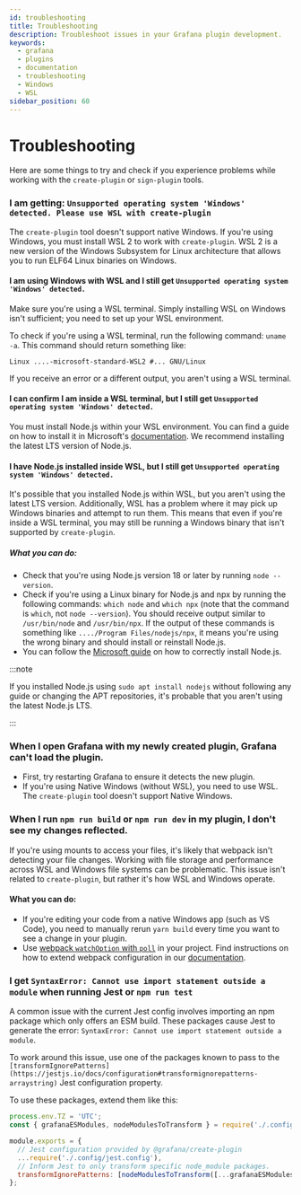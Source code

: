 ```yaml
---
id: troubleshooting
title: Troubleshooting
description: Troubleshoot issues in your Grafana plugin development.
keywords:
  - grafana
  - plugins
  - documentation
  - troubleshooting
  - Windows
  - WSL
sidebar_position: 60
---
```


# Troubleshooting

Here are some things to try and check if you experience problems while working with the `create-plugin` or `sign-plugin` tools.

### I am getting: `Unsupported operating system 'Windows' detected. Please use WSL with create-plugin`

The `create-plugin` tool doesn't support native Windows. If you're using Windows, you must install WSL 2 to work with `create-plugin`. WSL 2 is a new version of the Windows Subsystem for Linux architecture that allows you to run ELF64 Linux binaries on Windows.

#### I am using Windows with WSL and I still get `Unsupported operating system 'Windows' detected.`

Make sure you're using a WSL terminal. Simply installing WSL on Windows isn't sufficient; you need to set up your WSL environment.

To check if you're using a WSL terminal, run the following command: `uname -a`. This command should return something like:

`Linux ....-microsoft-standard-WSL2 #... GNU/Linux`

If you receive an error or a different output, you aren't using a WSL terminal.

#### I can confirm I am inside a WSL terminal, but I still get `Unsupported operating system 'Windows' detected.`

You must install Node.js within your WSL environment. You can find a guide on how to install it in Microsoft's [documentation](https://learn.microsoft.com/en-us/windows/dev-environment/javascript/nodejs-on-wsl). We recommend installing the latest LTS version of Node.js.

#### I have Node.js installed inside WSL, but I still get `Unsupported operating system 'Windows' detected.`

It's possible that you installed Node.js within WSL, but you aren't using the latest LTS version. Additionally, WSL has a problem where it may pick up Windows binaries and attempt to run them. This means that even if you're inside a WSL terminal, you may still be running a Windows binary that isn't supported by `create-plugin`.

##### What you can do:

- Check that you're using Node.js version 18 or later by running `node --version`.
- Check if you're using a Linux binary for Node.js and npx by running the following commands: `which node` and `which npx` (note that the command is `which`, not `node --version`). You should receive output similar to `/usr/bin/node` and `/usr/bin/npx`. If the output of these commands is something like `..../Program Files/nodejs/npx`, it means you're using the wrong binary and should install or reinstall Node.js.
- You can follow the [Microsoft guide](https://learn.microsoft.com/en-us/windows/dev-environment/javascript/nodejs-on-wsl) on how to correctly install Node.js.

:::note

If you installed Node.js using `sudo apt install nodejs` without following any guide or changing the APT repositories, it's probable that you aren't using the latest Node.js LTS.

:::

### When I open Grafana with my newly created plugin, Grafana can't load the plugin.

- First, try restarting Grafana to ensure it detects the new plugin.
- If you're using Native Windows (without WSL), you need to use WSL. The `create-plugin` tool doesn't support Native Windows.

### When I run `npm run build` or `npm run dev` in my plugin, I don't see my changes reflected.

If you're using mounts to access your files, it's likely that webpack isn't detecting your file changes. Working with file storage and performance across WSL and Windows file systems can be problematic. This issue isn't related to `create-plugin`, but rather it's how WSL and Windows operate.

#### What you can do:

- If you're editing your code from a native Windows app (such as VS Code), you need to manually rerun `yarn build` every time you want to see a change in your plugin.
- Use [webpack `watchOption` with `poll`](https://webpack.js.org/configuration/watch/#watchoptionspoll) in your project. Find instructions on how to extend webpack configuration in our [documentation](https://grafana.com/developers/plugin-tools/create-a-plugin/extend-configurations).

### I get `SyntaxError: Cannot use import statement outside a module` when running Jest or `npm run test`

A common issue with the current Jest config involves importing an npm package which only offers an ESM build. These packages cause Jest to generate the error: `SyntaxError: Cannot use import statement outside a module`.

To work around this issue, use one of the packages known to pass to the `[transformIgnorePatterns](https://jestjs.io/docs/configuration#transformignorepatterns-arraystring)` Jest configuration property.

To use these packages, extend them like this:

```javascript
process.env.TZ = 'UTC';
const { grafanaESModules, nodeModulesToTransform } = require('./.config/jest/utils');

module.exports = {
  // Jest configuration provided by @grafana/create-plugin
  ...require('./.config/jest.config'),
  // Inform Jest to only transform specific node_module packages.
  transformIgnorePatterns: [nodeModulesToTransform([...grafanaESModules, 'packageName'])],
};
```
